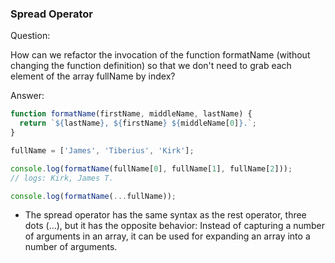 

### Spread Operator

Question:

How can we refactor the invocation of the function formatName (without changing the function definition) so that we don't need to grab each element of the array fullName by index?


Answer:

```javascript
function formatName(firstName, middleName, lastName) {
  return `${lastName}, ${firstName} ${middleName[0]}.`;
}

fullName = ['James', 'Tiberius', 'Kirk'];

console.log(formatName(fullName[0], fullName[1], fullName[2]));
// logs: Kirk, James T.

console.log(formatName(...fullName));
```

* The spread operator has the same syntax as the rest operator, three dots (...), but it has the opposite behavior: Instead of capturing a number of arguments in an array, it can be used for expanding an array into a number of arguments. 